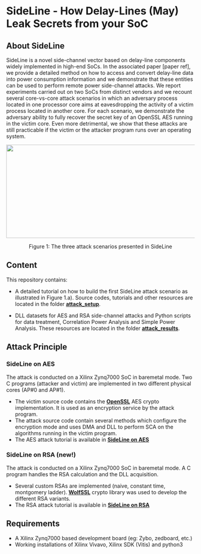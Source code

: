 # SideLine - How Delay-Lines (May) Leak Secrets from your SoC

## About SideLine

SideLine is a novel side-channel vector based on delay-line components widely implemented in high-end SoCs. In the associated paper [paper ref], we provide a detailed method on how to access and convert delay-line data into power consumption information and we demonstrate that these entities can be used to perform remote power side-channel attacks. We report experiments carried out on two SoCs from distinct vendors and we recount several core-vs-core attack scenarios in which an adversary process located in one processor core aims at eavesdropping the activity of a victim process located in another core. For each scenario, we demonstrate the adversary ability to fully recover the secret key of an OpenSSL AES running in the victim core. Even more detrimental, we show that these attacks are still practicable if the victim or the attacker program runs over an operating system.

<p align="center">
<img src="https://user-images.githubusercontent.com/67143135/85726797-bac67600-b6f6-11ea-9162-8daf8975c3bd.png" width="700" height="250">
</p>
<p align="center"> Figure 1: The three attack scenarios presented in SideLine<p align="center">
  
## Content

This repository contains:
- A detailed tutorial on how to build the first SideLine attack scenario as illustrated in Figure 1.a). Source codes, tutorials and other resources are located in the folder [**attack_setup**](https://github.com/Remote-HWA/SideLine/tree/master/attack_setup).

- DLL datasets for AES and RSA side-channel attacks and Python scripts for data treatment, Correlation Power Analysis and Simple Power Analysis. These resources are located in the folder [**attack_results**](https://github.com/Remote-HWA/SideLine/tree/master/attack_results). 

## Attack Principle 

### SideLine on AES
The attack is conducted on a Xilinx Zynq7000 SoC in baremetal mode. Two C programs (attacker and victim) are implemented in two different physical cores (AP#0 and AP#1). 
- The victim source code contains the [**OpenSSL**](https://github.com/openssl/openssl) AES crypto implementation. It is used as an encryption service by the attack program.
- The attack source code contain several methods which configure the encryption mode and uses DMA and DLL to perform SCA on the algorithms running in the victim program.
- The AES attack tutorial is available in [**SideLine on AES**](https://github.com/Remote-HWA/SideLine/tree/master/attack_setup/AES_setup)

### SideLine on RSA (new!)
The attack is conducted on a Xilinx Zynq7000 SoC in baremetal mode. A C program handles the RSA calculation and the DLL acquisition. 
- Several custom RSAs are implemented (naive, constant time, montgomery ladder). [**WolfSSL**](https://github.com/wolfssl) crypto library was used to develop the different RSA variants.
- The RSA attack tutorial is available in [**SideLine on RSA**](https://github.com/Remote-HWA/SideLine/tree/master/attack_setup/RSA_setup)

## Requirements
- A Xilinx Zynq7000 based development board (eg: Zybo, zedboard, etc.)
- Working installations of Xilinx Vivavo, Xilinx SDK (Vitis) and python3










